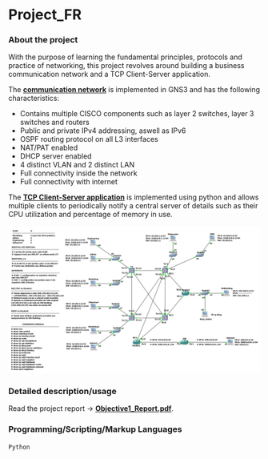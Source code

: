 # Project_FR

### About the project
With the purpose of learning the fundamental principles, protocols and practice of networking, this project revolves around building a business communication network and a TCP Client-Server application.<br>

The [**communication network**](network_GNS3) is implemented in GNS3 and has the following characteristics:
  - Contains multiple CISCO components such as layer 2 switches, layer 3 switches and routers 
  - Public and private IPv4 addressing, aswell as IPv6 
  - OSPF routing protocol on all L3 interfaces
  - NAT/PAT enabled 
  - DHCP server enabled
  - 4 distinct VLAN and 2 distinct LAN 
  - Full connectivity inside the network
  - Full connectivity with internet
  
  The [**TCP Client-Server application**](client_server_code) is implemented using python and allows multiple clients to periodically notify a central server of details such as their CPU utilization and percentage of memory in use.
 <br/><br/>
  ![alt text](communication_network.png "Imagem ilustrativa do projeto no GNS3")

### Detailed description/usage
Read the project report -> [**Objective1_Report.pdf**](Objective1_Report.pdf).

### Programming/Scripting/Markup Languages
`Python`
